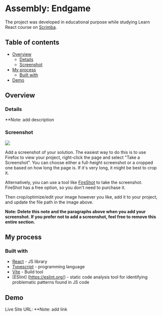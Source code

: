 # Assembly: Endgame

The project was developed in educational purpose while studying Learn React course on [Scrimba](https://scrimba.com/learn-react-c0e).

## Table of contents

- [Overview](#overview)
  - [Details](#details)
  - [Screenshot](#screenshot)
- [My process](#my-process)
  - [Built with](#built-with)
- [Demo](#demo)

## Overview

### Details

\*\*Note: add description

### Screenshot

![](./screenshot.jpg)

Add a screenshot of your solution. The easiest way to do this is to use Firefox to view your project, right-click the page and select "Take a Screenshot". You can choose either a full-height screenshot or a cropped one based on how long the page is. If it's very long, it might be best to crop it.

Alternatively, you can use a tool like [FireShot](https://getfireshot.com/) to take the screenshot. FireShot has a free option, so you don't need to purchase it.

Then crop/optimize/edit your image however you like, add it to your project, and update the file path in the image above.

**Note: Delete this note and the paragraphs above when you add your screenshot. If you prefer not to add a screenshot, feel free to remove this entire section.**

## My process

### Built with

- [React](https://reactjs.org/) - JS library
- [Typescript](https://www.typescriptlang.org/) - programming language
- [Vite](https://vitejs.dev/) - Build tool
- [ESlint] (https://eslint.org/) - static code analysis tool for identifying problematic patterns found in JS code

## Demo

Live Site URL:
\*\*Note: add link
